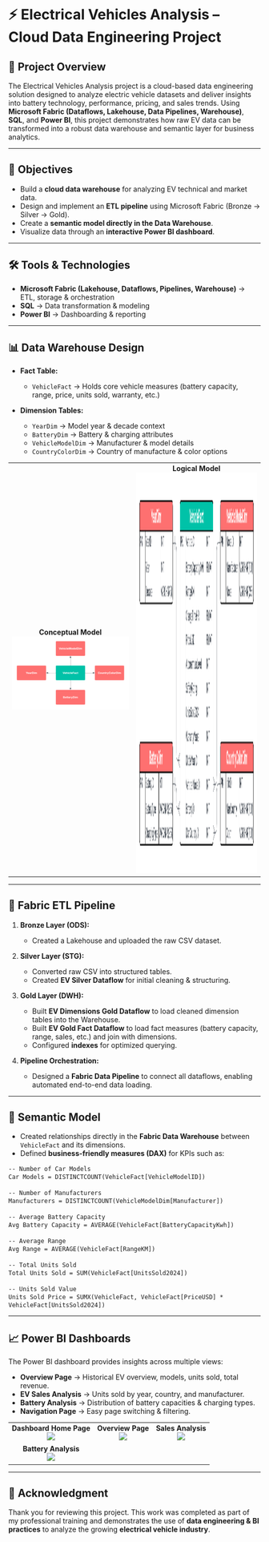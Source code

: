 # ⚡ Electrical Vehicles Analysis – Cloud Data Engineering Project  

## 📌 Project Overview  
The Electrical Vehicles Analysis project is a cloud-based data engineering solution designed to analyze electric vehicle datasets and deliver insights into battery technology, performance, pricing, and sales trends. Using **Microsoft Fabric (Dataflows, Lakehouse, Data Pipelines, Warehouse)**, **SQL**, and **Power BI**, this project demonstrates how raw EV data can be transformed into a robust data warehouse and semantic layer for business analytics.  

---

## 🎯 Objectives  
- Build a **cloud data warehouse** for analyzing EV technical and market data.  
- Design and implement an **ETL pipeline** using Microsoft Fabric (Bronze → Silver → Gold).  
- Create a **semantic model directly in the Data Warehouse**.  
- Visualize data through an **interactive Power BI dashboard**.  

---

## 🛠️ Tools & Technologies  
- **Microsoft Fabric (Lakehouse, Dataflows, Pipelines, Warehouse)** → ETL, storage & orchestration  
- **SQL** → Data transformation & modeling  
- **Power BI** → Dashboarding & reporting  

---

## 📊 Data Warehouse Design  

- **Fact Table:**  
  - `VehicleFact` → Holds core vehicle measures (battery capacity, range, price, units sold, warranty, etc.)  

- **Dimension Tables:**  
  - `YearDim` → Model year & decade context  
  - `BatteryDim` → Battery & charging attributes  
  - `VehicleModelDim` → Manufacturer & model details  
  - `CountryColorDim` → Country of manufacture & color options  

<table align="center">
  <tr>
    <td align="center">
      <b>Conceptual Model</b><br>
      <img src="Data Models/Conceptual Model.png" width="400"/>
    </td>
    <td align="center">
      <b>Logical Model</b><br>
      <img src="Data Models/Logical Model.png" width="450" height="800"/>
    </td>
  </tr>
</table>  

---

## 🔄 Fabric ETL Pipeline  

1. **Bronze Layer (ODS):**  
   - Created a Lakehouse and uploaded the raw CSV dataset.  

2. **Silver Layer (STG):**  
   - Converted raw CSV into structured tables.  
   - Created **EV Silver Dataflow** for initial cleaning & structuring.  

3. **Gold Layer (DWH):**  
   - Built **EV Dimensions Gold Dataflow** to load cleaned dimension tables into the Warehouse.  
   - Built **EV Gold Fact Dataflow** to load fact measures (battery capacity, range, sales, etc.) and join with dimensions.  
   - Configured **indexes** for optimized querying.  

4. **Pipeline Orchestration:**  
   - Designed a **Fabric Data Pipeline** to connect all dataflows, enabling automated end-to-end data loading.  

---

## 📐 Semantic Model  

- Created relationships directly in the **Fabric Data Warehouse** between `VehicleFact` and its dimensions.  
- Defined **business-friendly measures (DAX)** for KPIs such as:  

```DAX
-- Number of Car Models
Car Models = DISTINCTCOUNT(VehicleFact[VehicleModelID])

-- Number of Manufacturers
Manufacturers = DISTINCTCOUNT(VehicleModelDim[Manufacturer])

-- Average Battery Capacity
Avg Battery Capacity = AVERAGE(VehicleFact[BatteryCapacityKwh])

-- Average Range
Avg Range = AVERAGE(VehicleFact[RangeKM])

-- Total Units Sold
Total Units Sold = SUM(VehicleFact[UnitsSold2024])

-- Units Sold Value
Units Sold Price = SUMX(VehicleFact, VehicleFact[PriceUSD] * VehicleFact[UnitsSold2024])
```  

---

## 📈 Power BI Dashboards  

The Power BI dashboard provides insights across multiple views:  
- **Overview Page** → Historical EV overview, models, units sold, total revenue.  
- **EV Sales Analysis** → Units sold by year, country, and manufacturer.  
- **Battery Analysis** → Distribution of battery capacities & charging types.  
- **Navigation Page** → Easy page switching & filtering.  

<table align="center">
  <tr>
    <td align="center">
      <b>Dashboard Home Page</b><br>
      <img src="PowerBI/Dashboard_Home.png" width="300"/>
    </td>
    <td align="center">
      <b>Overview Page</b><br>
      <img src="PowerBI/Overview_Page.png" width="300" />
    </td>
    <td align="center">
      <b>Sales Analysis</b><br>
      <img src="PowerBI/Sales_Analysis.png" width="300"/>
    </td>
  </tr>
  <tr>
    <td align="center">
      <b>Battery Analysis</b><br>
      <img src="PowerBI/Battery_Analysis.png" width="300"/>
    </td>
  </tr>
</table>  

---

## 🙏 Acknowledgment  
Thank you for reviewing this project. This work was completed as part of my professional training and demonstrates the use of **data engineering & BI practices** to analyze the growing **electrical vehicle industry**.  
